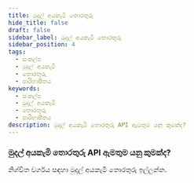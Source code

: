 ```yaml
---
title: මුදල් අයකැමි තොරතුරු
hide_title: false
draft: false
sidebar_label: මුදල් අයකැමි තොරතුරු
sidebar_position: 4
tags:
  - සංකල්ප
  - මුදල් අයකැමි
  - තොරතුරු
  - පාරිභාෂිතය
keywords:
  - සංකල්ප
  - මුදල් අයකැමි
  - තොරතුරු
  - පාරිභාෂිතය
description: මුදල් අයකැමි තොරතුරු API ඇමතුම යනු කුමක්ද?
---
```


### මුදල් අයකැමි තොරතුරු API ඇමතුම යනු කුමක්ද?

නිශ්චිත වර්ගය සඳහා මුදල් අයකැමි තොරතුරු ඉල්ලන්න.
